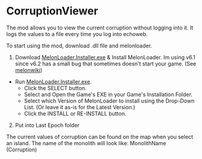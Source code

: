 # CorruptionViewer 

The mod allows you to view the current corruption without logging into it. It logs the values to a file every time you log into echoweb.

To start using the mod, download .dll file and melonloader. 

1) Download [MelonLoader.Installer.exe] & Install MelonLoader. Im using v6.1 since v6.2 has a small bug that sometimes doesn't start your game.
   (See [melonwiki])
- Run [MelonLoader.Installer.exe].
    - Click the SELECT button.
    - Select and Open the Game's EXE in your Game's Installation Folder.
    - Select which Version of MelonLoader to install using the Drop-Down List. (Or leave it as-is for the Latest Version.)
    - Click the INSTALL or RE-INSTALL button.
2) Put into Last Epoch folder

The current values of corruption can be found on the map when you select an island. The name of the monolith will look like: MonolithName (Corruption)

[melonwiki]:https://melonwiki.xyz/#/

[MelonLoader.Installer.exe]:https://github.com/HerpDerpinstine/MelonLoader/releases/latest/download/MelonLoader.Installer.exe